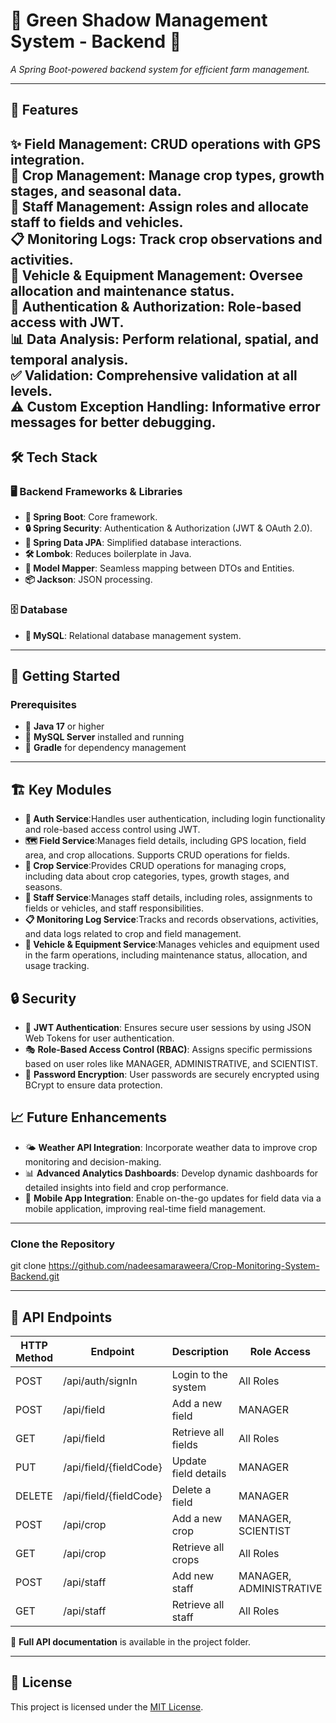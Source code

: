 # 🌱 **Green Shadow Management System - Backend** 🌾
_A Spring Boot-powered backend system for efficient farm management._

---
## 🎯 **Features**
✨ **Field Management**: CRUD operations with GPS integration.  
🌾 **Crop Management**: Manage crop types, growth stages, and seasonal data.  
👥 **Staff Management**: Assign roles and allocate staff to fields and vehicles.  
📋 **Monitoring Logs**: Track crop observations and activities.  
🚜 **Vehicle & Equipment Management**: Oversee allocation and maintenance status.  
🔐 **Authentication & Authorization**: Role-based access with JWT.  
📊 **Data Analysis**: Perform relational, spatial, and temporal analysis.  
✅ **Validation**: Comprehensive validation at all levels.  
⚠️ **Custom Exception Handling**: Informative error messages for better debugging.
---
## 🛠️ **Tech Stack**
### 🖥️ **Backend Frameworks & Libraries**
- **🌟 Spring Boot**: Core framework.
- **🔒 Spring Security**: Authentication & Authorization (JWT & OAuth 2.0).
- **📂 Spring Data JPA**: Simplified database interactions.
- **🛠️ Lombok**: Reduces boilerplate in Java.
- **🔄 Model Mapper**: Seamless mapping between DTOs and Entities.
- **📦 Jackson**: JSON processing.

### 🗄️ **Database**
- **🐬 MySQL**: Relational database management system.
---
## 🚀 **Getting Started**

### **Prerequisites**
- 📌 **Java 17** or higher
- 📌 **MySQL Server** installed and running
- 📌 **Gradle** for dependency management

---
## 🏗️ **Key Modules**

- **🔐 Auth Service**:Handles user authentication, including login functionality and role-based access control using JWT.  
- **🗺️ Field Service**:Manages field details, including GPS location, field area, and crop allocations. Supports CRUD operations for fields.  
- **🌿 Crop Service**:Provides CRUD operations for managing crops, including data about crop categories, types, growth stages, and seasons.  
- **👥 Staff Service**:Manages staff details, including roles, assignments to fields or vehicles, and staff responsibilities.  
- **📋 Monitoring Log Service**:Tracks and records observations, activities, and data logs related to crop and field management.  
- **🚜 Vehicle & Equipment Service**:Manages vehicles and equipment used in the farm operations, including maintenance status, allocation, and usage tracking.
## 🔒 **Security**
- 🔑 **JWT Authentication**: Ensures secure user sessions by using JSON Web Tokens for user authentication.
- 🎭 **Role-Based Access Control (RBAC)**: Assigns specific permissions based on user roles like MANAGER, ADMINISTRATIVE, and SCIENTIST.
- 🔐 **Password Encryption**: User passwords are securely encrypted using BCrypt to ensure data protection.
## 📈 **Future Enhancements**

- 🌤️ **Weather API Integration**: Incorporate weather data to improve crop monitoring and decision-making.
- 📊 **Advanced Analytics Dashboards**: Develop dynamic dashboards for detailed insights into field and crop performance.
- 📱 **Mobile App Integration**: Enable on-the-go updates for field data via a mobile application, improving real-time field management.
---
### **Clone the Repository**
git clone <https://github.com/nadeesamaraweera/Crop-Monitoring-System-Backend.git>

----
## 🔗 **API Endpoints**

| HTTP Method | Endpoint               | Description                | Role Access               |
|-------------|------------------------|----------------------------|---------------------------|
| POST        | /api/auth/signIn       | Login to the system        | All Roles                 |
| POST        | /api/field             | Add a new field            | MANAGER                   |
| GET         | /api/field             | Retrieve all fields        | All Roles                 |
| PUT         | /api/field/{fieldCode} | Update field details       | MANAGER                   |
| DELETE      | /api/field/{fieldCode} | Delete a field             | MANAGER                   |
| POST        | /api/crop              | Add a new crop             | MANAGER, SCIENTIST        |
| GET         | /api/crop              | Retrieve all crops         | All Roles                 |
| POST        | /api/staff             | Add new staff              | MANAGER, ADMINISTRATIVE   |
| GET         | /api/staff             | Retrieve all staff         | All Roles                 |

📖 **Full API documentation** is available in the project folder.


---
## 📜 **License**

This project is licensed under the [MIT License](https://github.com/nadeesamaraweera/Crop-Monitoring-System-Backend/MIT).